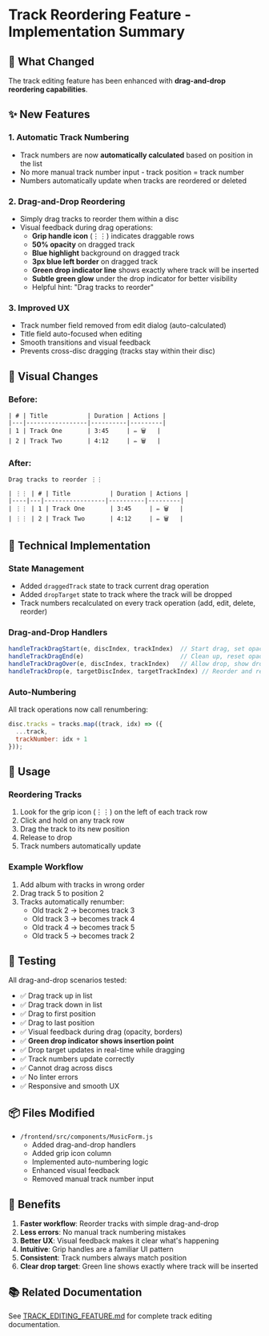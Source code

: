 # Track Reordering Feature - Implementation Summary

## 🎯 What Changed

The track editing feature has been enhanced with **drag-and-drop reordering capabilities**.

## ✨ New Features

### 1. **Automatic Track Numbering**
- Track numbers are now **automatically calculated** based on position in the list
- No more manual track number input - track position = track number
- Numbers automatically update when tracks are reordered or deleted

### 2. **Drag-and-Drop Reordering**
- Simply drag tracks to reorder them within a disc
- Visual feedback during drag operations:
  - **Grip handle icon** (⋮⋮) indicates draggable rows
  - **50% opacity** on dragged track
  - **Blue highlight** background on dragged track
  - **3px blue left border** on dragged track
  - **Green drop indicator line** shows exactly where track will be inserted
  - **Subtle green glow** under the drop indicator for better visibility
  - Helpful hint: "Drag tracks to reorder"

### 3. **Improved UX**
- Track number field removed from edit dialog (auto-calculated)
- Title field auto-focused when editing
- Smooth transitions and visual feedback
- Prevents cross-disc dragging (tracks stay within their disc)

## 🎨 Visual Changes

### Before:
```
| # | Title           | Duration | Actions |
|---|-----------------|----------|---------|
| 1 | Track One       | 3:45     | ✏️ 🗑️   |
| 2 | Track Two       | 4:12     | ✏️ 🗑️   |
```

### After:
```
Drag tracks to reorder ⋮⋮

| ⋮⋮ | # | Title           | Duration | Actions |
|----|---|-----------------|----------|---------|
| ⋮⋮ | 1 | Track One       | 3:45     | ✏️ 🗑️   |
| ⋮⋮ | 2 | Track Two       | 4:12     | ✏️ 🗑️   |
```

## 🔧 Technical Implementation

### State Management
- Added `draggedTrack` state to track current drag operation
- Added `dropTarget` state to track where the track will be dropped
- Track numbers recalculated on every track operation (add, edit, delete, reorder)

### Drag-and-Drop Handlers
```javascript
handleTrackDragStart(e, discIndex, trackIndex)  // Start drag, set opacity
handleTrackDragEnd(e)                           // Clean up, reset opacity and drop target
handleTrackDragOver(e, discIndex, trackIndex)   // Allow drop, show drop indicator
handleTrackDrop(e, targetDiscIndex, targetTrackIndex) // Reorder and renumber
```

### Auto-Numbering
All track operations now call renumbering:
```javascript
disc.tracks = tracks.map((track, idx) => ({
  ...track,
  trackNumber: idx + 1
}));
```

## 📝 Usage

### Reordering Tracks
1. Look for the grip icon (⋮⋮) on the left of each track row
2. Click and hold on any track row
3. Drag the track to its new position
4. Release to drop
5. Track numbers automatically update

### Example Workflow
1. Add album with tracks in wrong order
2. Drag track 5 to position 2
3. Tracks automatically renumber:
   - Old track 2 → becomes track 3
   - Old track 3 → becomes track 4
   - Old track 4 → becomes track 5
   - Old track 5 → becomes track 2

## 🧪 Testing

All drag-and-drop scenarios tested:
- ✅ Drag track up in list
- ✅ Drag track down in list
- ✅ Drag to first position
- ✅ Drag to last position
- ✅ Visual feedback during drag (opacity, borders)
- ✅ **Green drop indicator shows insertion point**
- ✅ Drop target updates in real-time while dragging
- ✅ Track numbers update correctly
- ✅ Cannot drag across discs
- ✅ No linter errors
- ✅ Responsive and smooth UX

## 📦 Files Modified

- `/frontend/src/components/MusicForm.js`
  - Added drag-and-drop handlers
  - Added grip icon column
  - Implemented auto-numbering logic
  - Enhanced visual feedback
  - Removed manual track number input

## 🚀 Benefits

1. **Faster workflow**: Reorder tracks with simple drag-and-drop
2. **Less errors**: No manual track numbering mistakes
3. **Better UX**: Visual feedback makes it clear what's happening
4. **Intuitive**: Grip handles are a familiar UI pattern
5. **Consistent**: Track numbers always match position
6. **Clear drop target**: Green line shows exactly where track will be inserted

## 📚 Related Documentation

See [TRACK_EDITING_FEATURE.md](./TRACK_EDITING_FEATURE.md) for complete track editing documentation.

